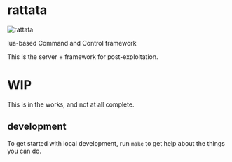 # rattata

![rattata](https://cdn.bulbagarden.net/upload/thumb/4/46/019Rattata.png/500px-019Rattata.png)

lua-based Command and Control framework

This is the server + framework for post-exploitation.

# WIP

This is in the works, and not at all complete.

## development

To get started with local development, run `make` to get help about the things you can do.
